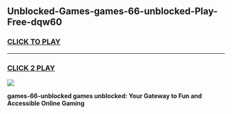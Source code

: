 
## Unblocked-Games-games-66-unblocked-Play-Free-dqw60
<h3>
<a href="https://premium76.site?title=games-66-unblocked&ref=23A">CLICK TO PLAY</a></h3>
<hr>

<h3>
<a href="https://premium76.site?title=games-66-unblocked&ref=23A">CLICK 2 PLAY</a>
  
</h3>

<a href="https://premium76.site?title=games-66-unblocked&ref=23A"><img src="https://clearcache.store/games.png"></a>


**games-66-unblocked games unblocked: Your Gateway to Fun and Accessible Online Gaming**
